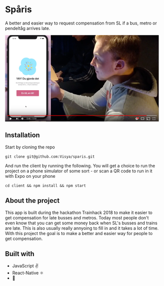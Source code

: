 # Spåris

A better and easier way to request compensation from SL if a bus, metro or pendeltåg arrives late.

[![Watch the video](.github/thumbnail.png)](https://www.youtube.com/watch?v=zg6lYpeCK8g)

## Installation

Start by cloning the repo

    git clone git@github.com:Visya/sparis.git

And run the client by running the following. You will get a choice to run the project on a phone simulator of some sort - or scan a QR code to run in it with Expo on your phone

    cd client && npm install && npm start

## About the project

This app is built during the hackathon Trainhack 2018 to make it easier to get compensation for late busses and metros. Today most people don't even know that you can get some money back when SL's busses and trains are late. This is also usually really annyoing to fill in and it takes a lot of time. With this project the goal is to make a better and easier way for people to get compensation.

## Built with

- JavaScript ✌️
- React-Native ⚛️
- 💖

